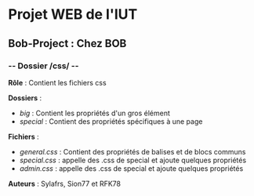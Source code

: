 # Projet WEB de l'IUT
## Bob-Project : Chez BOB
### -- Dossier /css/ --

**Rôle** : Contient les fichiers css

**Dossiers** :

* *big* : Contient les propriétés d'un gros élément
* *special* : Contient des propriétés spécifiques à une page

**Fichiers** :

* *general.css* : Contient des propriétés de balises et de blocs communs
* *special.css* : appelle des .css de special et ajoute quelques propriétés
* *admin.css* : appelle des .css de special et ajoute quelques propriétés

**Auteurs** :
Sylafrs, Sion77 et RFK78
